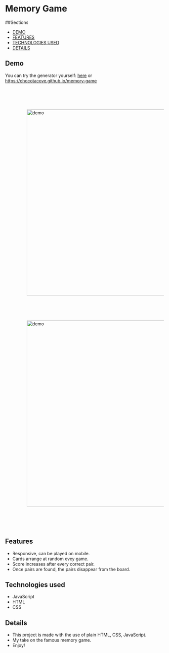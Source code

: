 # Memory Game 

##Sections
 - [DEMO](#demo)
 - [FEATURES](#features)
 - [TECHNOLOGIES USED](#technologies-used)
 - [DETAILS](#details)

## Demo
You can try the generator yourself: [here](https://chocotacove.github.io/memory-game)  or
https://chocotacove.github.io/memory-game
<div style="display: flex;flex-wrap:wrap; padding: 30px;">
<img alt="demo" style="margin: 20px; padding: 20px;width: 600px" src="./img/demo1.png">
<img alt="demo" style="margin: 20px; padding: 20px;width: 600px" src="./img/demo2.png">
</div>

## Features
- Responsive, can be played on mobile.
- Cards arrange at random evey game.
- Score increases after every correct pair.
- Once pairs are found, the pairs disappear from the board.

## Technologies used
- JavaScript
- HTML
- CSS

## Details
* This project is made with the use of plain HTML, CSS, JavaScript.
* My take on the famous memory game.
* Enjoy!
